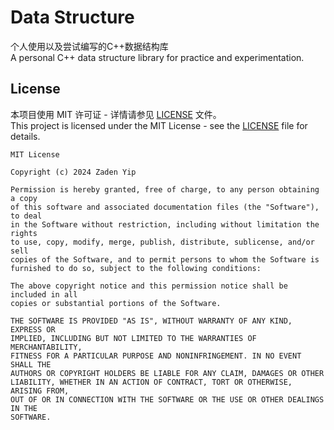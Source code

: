 # Data Structure

个人使用以及尝试编写的C++数据结构库<br>
A personal C++ data structure library for practice and experimentation.


## License

本项目使用 MIT 许可证 - 详情请参见 [LICENSE](LICENSE) 文件。<br>
This project is licensed under the MIT License - see the [LICENSE](LICENSE) file for details.

```
MIT License

Copyright (c) 2024 Zaden Yip

Permission is hereby granted, free of charge, to any person obtaining a copy
of this software and associated documentation files (the "Software"), to deal
in the Software without restriction, including without limitation the rights
to use, copy, modify, merge, publish, distribute, sublicense, and/or sell
copies of the Software, and to permit persons to whom the Software is
furnished to do so, subject to the following conditions:

The above copyright notice and this permission notice shall be included in all
copies or substantial portions of the Software.

THE SOFTWARE IS PROVIDED "AS IS", WITHOUT WARRANTY OF ANY KIND, EXPRESS OR
IMPLIED, INCLUDING BUT NOT LIMITED TO THE WARRANTIES OF MERCHANTABILITY,
FITNESS FOR A PARTICULAR PURPOSE AND NONINFRINGEMENT. IN NO EVENT SHALL THE
AUTHORS OR COPYRIGHT HOLDERS BE LIABLE FOR ANY CLAIM, DAMAGES OR OTHER
LIABILITY, WHETHER IN AN ACTION OF CONTRACT, TORT OR OTHERWISE, ARISING FROM,
OUT OF OR IN CONNECTION WITH THE SOFTWARE OR THE USE OR OTHER DEALINGS IN THE
SOFTWARE.
```
